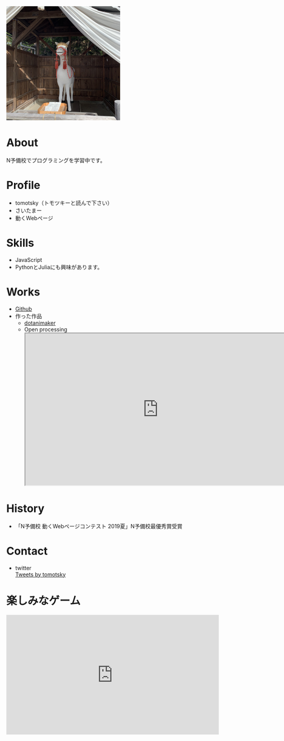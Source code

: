 <style>
  h1 {color: "red";}
</style>

<img src="IMG_1467.jpg" width="300">

# About
N予備校でプログラミングを学習中です。

# Profile
- tomotsky（トモツキーと読んで下さい）
- さいたまー
- 動くWebページ

# Skills
- JavaScript
- PythonとJuliaにも興味があります。

# Works
- [Github](https://github.com/tomotsky)
- 作った作品
  - [dotanimaker](https://github.com/tomotsky/dotanimaker)
  - Open processing<br>
    <iframe src="https://www.openprocessing.org/sketch/825173/embed/" width="700" height="400"></iframe>

# History
- 「N予備校 動くWebページコンテスト 2019夏」N予備校最優秀賞受賞

# Contact
- twitter<br>
<a class="twitter-timeline" data-width="300" data-height="400" data-theme="dark" href="https://twitter.com/tomotsky?ref_src=twsrc%5Etfw">Tweets by tomotsky</a> <script async src="https://platform.twitter.com/widgets.js" charset="utf-8"></script>

# 楽しみなゲーム
<iframe width="560" height="315" src="https://www.youtube.com/embed/fmzt-e9SjBw" frameborder="0" allow="accelerometer; autoplay; encrypted-media; gyroscope; picture-in-picture" allowfullscreen></iframe>
